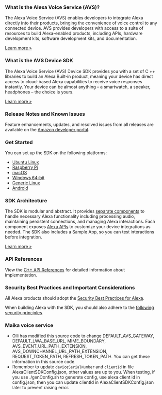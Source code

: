 ### What is the Alexa Voice Service (AVS)?

The Alexa Voice Service (AVS) enables developers to integrate Alexa directly into their products, bringing the convenience of voice control to any connected device. AVS provides developers with access to a suite of resources to build Alexa-enabled products, including APIs, hardware development kits, software development kits, and documentation.

[Learn more »](https://developer.amazon.com/alexa-voice-service)

### What is the AVS Device SDK

The Alexa Voice Service (AVS) Device SDK provides you with a set of C ++ libraries to build an Alexa Built-in product, meaning your device has direct access to cloud-based Alexa capabilities to receive voice responses instantly. Your device can be almost anything – a smartwatch, a speaker, headphones – the choice is yours.

[Learn more »](https://developer.amazon.com/docs/alexa/avs-device-sdk/overview.html)

### Release Notes and Known Issues

Feature enhancements, updates, and resolved issues from all releases are available on the [Amazon developer portal](https://developer.amazon.com/docs/alexa/avs-device-sdk/release-notes.html).

### Get Started

You can set up the SDK on the following platforms:
* [Ubuntu Linux](https://developer.amazon.com/docs/alexa/avs-device-sdk/ubuntu.html)
* [Raspberry Pi](https://developer.amazon.com/docs/alexa/avs-device-sdk/raspberry-pi.html)
* [macOS](https://developer.amazon.com/docs/alexa/avs-device-sdk/mac-os.html)
* [Windows 64-bit](https://developer.amazon.com/docs/alexa/avs-device-sdk/windows-64.html)
* [Generic Linux](https://developer.amazon.com/docs/alexa/avs-device-sdk/linux.html)
* [Android](https://developer.amazon.com/docs/alexa/avs-device-sdk/android.html)

### SDK Architecture

The SDK is modular and abstract. It provides [separate components](https://developer.amazon.com/docs/alexa/avs-device-sdk/overview.html#sdk-architecture) to handle necessary Alexa functionality including processing audio, maintaining persistent connections, and managing Alexa interactions. Each component exposes [Alexa APIs](https://developer.amazon.com/docs/alexa/alexa-voice-service/api-overview.html) to customize your device integrations as needed. The SDK also includes a Sample App, so you can  test interactions before integration.

[Learn more »](https://developer.amazon.com/docs/alexa/avs-device-sdk/overview.html#sdk-architecture)

### API References

View the [C++ API References](https://alexa.github.io/avs-device-sdk/) for detailed information about implementation.

### Security Best Practices and Important Considerations

All Alexa products should adopt the [Security Best Practices for Alexa](https://developer.amazon.com/docs/alexa/alexa-voice-service/security-best-practices.html).

When building Alexa with the SDK, you should also adhere to the [following security principles](https://developer.amazon.com/docs/alexa/avs-device-sdk/overview.html#security-best-practices).

### Maika voice service
- Olli has modified this source code to change DEFAULT_AVS_GATEWAY, DEFAULT_LWA_BASE_URL, MIME_BOUNDARY, AVS_EVENT_URL_PATH_EXTENSION, AVS_DOWNCHANNEL_URL_PATH_EXTENSION, REQUEST_TOKEN_PATH, REFRESH_TOKEN_PATH. You can get these information in this source code.
- Remember to update `deviceSerialNumber` and `clientId` in file AlexaClientSDKConfig.json, other values are up to you. When testing, if you use ./genConfig.sh to generate config, use alexa client id in config.json, then you can update clientId in AlexaClientSDKConfig.json later to prevent raising error.